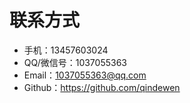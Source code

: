 # 联系方式

- 手机：13457603024
- QQ/微信号：1037055363
- Email：1037055363@qq.com
- Github：https://github.com/qindewen
